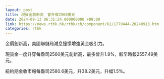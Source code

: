 ```yaml
---
layout: post
title: 現貨金創新高　曾升穿2560美元
date: 2024-09-13 06:31:24.000000000 +08:00
link: https://news.rthk.hk/rthk/ch/component/k2/1770444-20240913.htm
categories: rthk
---
```


金價創新高，美國聯儲局減息憧憬增強黃金吸引力。

現貨金一度升穿每盎司2560美元創新高，最多曾升1.9%，較早時報2557.49美元。

紐約期金收市報每盎司2580.6美元，升38.2美元，升幅1.5%。
